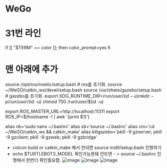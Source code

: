 # WeGo


# 31번 라인
if [[ "$TERM" == *color* ]]; then
    color_prompt=yes
fi
# 맨 아래에 추가
source /opt/ros/noetic/setup.bash # ros를 초기화.
source ~/WeGO/catkin_ws/devel/setup.bash
source /usr/share/gazebo/setup.bash # gazebo를 초기화.
export XDG_RUNTIME_DIR=/run/user/$(id -u)
mkdir -p /run/user/$(id -u)
chmod 700 /run/user/$(id -u)

export ROS_MASTER_URL=http://localhost:11311
export ROS_IP=$(hostname -I | awk '{print $1}')

alias nb='sudo nano ~/.bashrc'
alias sb='source ~/.bashrc'
alias cm='cd ~/WeGO/catkin_ws && catkin_make'
alias killgazebo='pkill -9 gzserver; pkill -9 gzclient; pkill -9 gzweb; pkill -9 gzbridge'

- colcon build or catkin_make 해서 안되면 source instll/setup.bash 진행하기
- echo $TURTLEBOT3_MODEL 확인가능한돼 안뜨면 - > source ~/.bashrc 진행해서 한번더 확인필요함. 
![image](https://github.com/user-attachments/assets/454db090-5b4c-47a8-9616-286021de1ddc)
![image](https://github.com/user-attachments/assets/ecf787a4-a816-4edf-a6f6-041c44b9e89d)
![image](https://github.com/user-attachments/assets/f6842aeb-dba7-44a1-baa7-e6af51371ff1)


